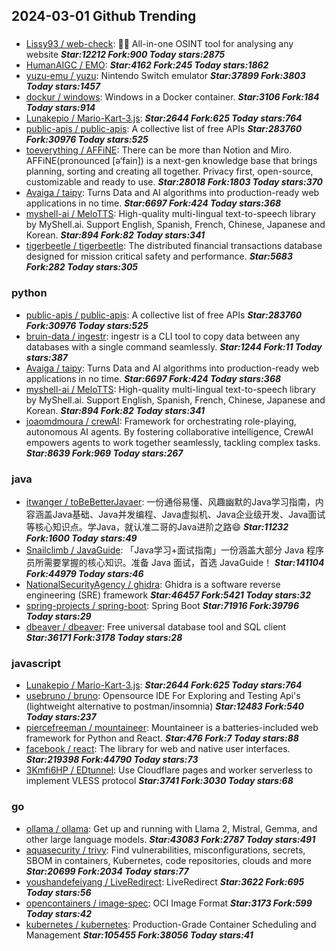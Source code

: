 ## 2024-03-01 Github Trending

### 
* [Lissy93 / web-check](https://github.com/Lissy93/web-check): 🕵️‍♂️ All-in-one OSINT tool for analysing any website ***Star:12212 Fork:900 Today stars:2875***
* [HumanAIGC / EMO](https://github.com/HumanAIGC/EMO):  ***Star:4162 Fork:245 Today stars:1862***
* [yuzu-emu / yuzu](https://github.com/yuzu-emu/yuzu): Nintendo Switch emulator ***Star:37899 Fork:3803 Today stars:1457***
* [dockur / windows](https://github.com/dockur/windows): Windows in a Docker container. ***Star:3106 Fork:184 Today stars:914***
* [Lunakepio / Mario-Kart-3.js](https://github.com/Lunakepio/Mario-Kart-3.js):  ***Star:2644 Fork:625 Today stars:764***
* [public-apis / public-apis](https://github.com/public-apis/public-apis): A collective list of free APIs ***Star:283760 Fork:30976 Today stars:525***
* [toeverything / AFFiNE](https://github.com/toeverything/AFFiNE): There can be more than Notion and Miro. AFFiNE(pronounced [ə‘fain]) is a next-gen knowledge base that brings planning, sorting and creating all together. Privacy first, open-source, customizable and ready to use. ***Star:28018 Fork:1803 Today stars:370***
* [Avaiga / taipy](https://github.com/Avaiga/taipy): Turns Data and AI algorithms into production-ready web applications in no time. ***Star:6697 Fork:424 Today stars:368***
* [myshell-ai / MeloTTS](https://github.com/myshell-ai/MeloTTS): High-quality multi-lingual text-to-speech library by MyShell.ai. Support English, Spanish, French, Chinese, Japanese and Korean. ***Star:894 Fork:82 Today stars:341***
* [tigerbeetle / tigerbeetle](https://github.com/tigerbeetle/tigerbeetle): The distributed financial transactions database designed for mission critical safety and performance. ***Star:5683 Fork:282 Today stars:305***

### python
* [public-apis / public-apis](https://github.com/public-apis/public-apis): A collective list of free APIs ***Star:283760 Fork:30976 Today stars:525***
* [bruin-data / ingestr](https://github.com/bruin-data/ingestr): ingestr is a CLI tool to copy data between any databases with a single command seamlessly. ***Star:1244 Fork:11 Today stars:387***
* [Avaiga / taipy](https://github.com/Avaiga/taipy): Turns Data and AI algorithms into production-ready web applications in no time. ***Star:6697 Fork:424 Today stars:368***
* [myshell-ai / MeloTTS](https://github.com/myshell-ai/MeloTTS): High-quality multi-lingual text-to-speech library by MyShell.ai. Support English, Spanish, French, Chinese, Japanese and Korean. ***Star:894 Fork:82 Today stars:341***
* [joaomdmoura / crewAI](https://github.com/joaomdmoura/crewAI): Framework for orchestrating role-playing, autonomous AI agents. By fostering collaborative intelligence, CrewAI empowers agents to work together seamlessly, tackling complex tasks. ***Star:8639 Fork:969 Today stars:267***

### java
* [itwanger / toBeBetterJavaer](https://github.com/itwanger/toBeBetterJavaer): 一份通俗易懂、风趣幽默的Java学习指南，内容涵盖Java基础、Java并发编程、Java虚拟机、Java企业级开发、Java面试等核心知识点。学Java，就认准二哥的Java进阶之路😄 ***Star:11232 Fork:1600 Today stars:49***
* [Snailclimb / JavaGuide](https://github.com/Snailclimb/JavaGuide): 「Java学习+面试指南」一份涵盖大部分 Java 程序员所需要掌握的核心知识。准备 Java 面试，首选 JavaGuide！ ***Star:141104 Fork:44979 Today stars:46***
* [NationalSecurityAgency / ghidra](https://github.com/NationalSecurityAgency/ghidra): Ghidra is a software reverse engineering (SRE) framework ***Star:46457 Fork:5421 Today stars:32***
* [spring-projects / spring-boot](https://github.com/spring-projects/spring-boot): Spring Boot ***Star:71916 Fork:39796 Today stars:29***
* [dbeaver / dbeaver](https://github.com/dbeaver/dbeaver): Free universal database tool and SQL client ***Star:36171 Fork:3178 Today stars:28***

### javascript
* [Lunakepio / Mario-Kart-3.js](https://github.com/Lunakepio/Mario-Kart-3.js):  ***Star:2644 Fork:625 Today stars:764***
* [usebruno / bruno](https://github.com/usebruno/bruno): Opensource IDE For Exploring and Testing Api's (lightweight alternative to postman/insomnia) ***Star:12483 Fork:540 Today stars:237***
* [piercefreeman / mountaineer](https://github.com/piercefreeman/mountaineer): Mountaineer is a batteries-included web framework for Python and React. ***Star:476 Fork:7 Today stars:88***
* [facebook / react](https://github.com/facebook/react): The library for web and native user interfaces. ***Star:219398 Fork:44790 Today stars:73***
* [3Kmfi6HP / EDtunnel](https://github.com/3Kmfi6HP/EDtunnel): Use Cloudflare pages and worker serverless to implement VLESS protocol ***Star:3741 Fork:3030 Today stars:68***

### go
* [ollama / ollama](https://github.com/ollama/ollama): Get up and running with Llama 2, Mistral, Gemma, and other large language models. ***Star:43083 Fork:2787 Today stars:491***
* [aquasecurity / trivy](https://github.com/aquasecurity/trivy): Find vulnerabilities, misconfigurations, secrets, SBOM in containers, Kubernetes, code repositories, clouds and more ***Star:20699 Fork:2034 Today stars:77***
* [youshandefeiyang / LiveRedirect](https://github.com/youshandefeiyang/LiveRedirect): LiveRedirect ***Star:3622 Fork:695 Today stars:56***
* [opencontainers / image-spec](https://github.com/opencontainers/image-spec): OCI Image Format ***Star:3173 Fork:599 Today stars:42***
* [kubernetes / kubernetes](https://github.com/kubernetes/kubernetes): Production-Grade Container Scheduling and Management ***Star:105455 Fork:38056 Today stars:41***
